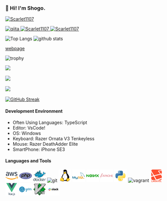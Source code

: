 ### 👋 Hi! I'm Shogo.

<p align="left">
  <a href="https://github.com/Scarlet1107/Scarlet1107/"　target="_blank" rel="noopener noreferrer">
    <img src="https://komarev.com/ghpvc/?username=Scarlet1107" alt="Scarlet1107" />
  </a>
</p>

<p align="left">
  <a href="https://qiita.com/Scarlet1107"　target="_blank" rel="noopener noreferrer">
    <img alt="qiita" width="30px" src="https://simpleicons.org/icons/qiita.svg" />
  </a>
  <a href="https://dev.to/Scarlet1107"　target="_blank" rel="noopener noreferrer">
    <img src="https://cdn.jsdelivr.net/npm/simple-icons@3.0.1/icons/dev-dot-to.svg" alt="Scarlet1107" height="30" width="30" />
  </a>
  <a href="https://stackoverflow.com/users/suguru-oki"　target="_blank" rel="noopener noreferrer">
    <img src="https://cdn.jsdelivr.net/npm/simple-icons@3.0.1/icons/stackoverflow.svg" alt="Scarlet1107" height="30" width="30" />
  </a>
</p>

<p align="left">
  <img alt="Top Langs" height="150px" src="https://github-readme-stats.vercel.app/api/top-langs/?username=Scarlet1107&layout=compact&count_private=true&show_icons=true&show_icons=true&theme=onedark" />
  <img alt="github stats" height="150px" src="https://github-readme-stats.vercel.app/api?username=Scarlet1107&count_private=true&show_icons=true&show_icons=true&theme=onedark" />
</p>

<p align="left">
  <a href="https://Scarlet1107.github.io/"　target="_blank" rel="noopener noreferrer">
    webpage
  </a>
</p>

![trophy](https://github-profile-trophy.vercel.app/?username=Scarlet1107&theme=gruvbox)

[![](https://raw.githubusercontent.com/Scarlet1107/Scarlet1107/master/profile-summary-card-output/dracula/0-profile-details.svg)](https://github.com/vn7n24fzkq/github-profile-summary-cards)

[![](https://raw.githubusercontent.com/Scarlet1107/Scarlet1107/master/profile-summary-card-output/dracula/1-repos-per-language.svg)](https://github.com/vn7n24fzkq/github-profile-summary-cards)

[![](https://raw.githubusercontent.com/Scarlet1107/Scarlet1107/master/profile-summary-card-output/dracula/2-most-commit-language.svg)](https://github.com/vn7n24fzkq/github-profile-summary-cards)

[![GitHub Streak](http://github-readme-streak-stats.herokuapp.com?user=Scarlet1107&theme=dark&hide_border=true&currStreakNum=DD2727)](https://git.io/streak-stats)

#### Development Environment

- Often Using Languages: TypeScript
- Editor: VsCode!
- OS: Windows
- Keyboard: Razer Ornata V3 Tenkeyless
- Mouse: Razer DeathAdder Elite
- SmartPhone: iPhone SE3

#### Languages and Tools

<p align="left">
  <img src="https://raw.githubusercontent.com/devicons/devicon/9c6bfdb9783cdfe1018666ed76adcfd3eab6fad6/icons/amazonwebservices/amazonwebservices-original-wordmark.svg" alt="aws" width="40" height="40"/>
  <img src="https://raw.githubusercontent.com/devicons/devicon/9c6bfdb9783cdfe1018666ed76adcfd3eab6fad6/icons/php/php-original.svg" alt="php" width="40" height="40"/>
  <img src="https://raw.githubusercontent.com/devicons/devicon/9c6bfdb9783cdfe1018666ed76adcfd3eab6fad6/icons/docker/docker-original-wordmark.svg" alt="docker" width="40" height="40"/>
  <img src="https://www.vectorlogo.zone/logos/git-scm/git-scm-icon.svg" alt="git" width="40" height="40"/>
  <img src="https://raw.githubusercontent.com/devicons/devicon/9c6bfdb9783cdfe1018666ed76adcfd3eab6fad6/icons/linux/linux-original.svg" alt="linux" width="40" height="40"/>
  <img src="https://raw.githubusercontent.com/devicons/devicon/9c6bfdb9783cdfe1018666ed76adcfd3eab6fad6/icons/mysql/mysql-original-wordmark.svg" alt="mysql" width="40" height="40"/>
  <img src="https://raw.githubusercontent.com/devicons/devicon/9c6bfdb9783cdfe1018666ed76adcfd3eab6fad6/icons/nginx/nginx-original.svg" alt="nginx" width="40" height="40"/>
  <img src="https://raw.githubusercontent.com/devicons/devicon/9c6bfdb9783cdfe1018666ed76adcfd3eab6fad6/icons/apache/apache-line-wordmark.svg" height="40" width="40">
  <img src="https://raw.githubusercontent.com/devicons/devicon/9c6bfdb9783cdfe1018666ed76adcfd3eab6fad6/icons/python/python-original.svg" alt="python" width="40" height="40"/>
  <img src="https://www.vectorlogo.zone/logos/vagrantup/vagrantup-icon.svg" alt="vagrant" width="40" height="40"/>
  <img src="https://raw.githubusercontent.com/devicons/devicon/9c6bfdb9783cdfe1018666ed76adcfd3eab6fad6/icons/laravel/laravel-plain-wordmark.svg" alt="laravel" width="40" height="40"/>
  <img src="https://raw.githubusercontent.com/devicons/devicon/9c6bfdb9783cdfe1018666ed76adcfd3eab6fad6/icons/vuejs/vuejs-original-wordmark.svg" alt="vue.js" width="40" height="40"/>
  <img src="https://raw.githubusercontent.com/devicons/devicon/9c6bfdb9783cdfe1018666ed76adcfd3eab6fad6/icons/yarn/yarn-original-wordmark.svg" height="40" width="40">
  <img src="https://raw.githubusercontent.com/devicons/devicon/9c6bfdb9783cdfe1018666ed76adcfd3eab6fad6/icons/vim/vim-original.svg" height="40" width="40">
  <img src="https://raw.githubusercontent.com/devicons/devicon/9c6bfdb9783cdfe1018666ed76adcfd3eab6fad6/icons/slack/slack-original-wordmark.svg" height="40" width="40">
</p>
